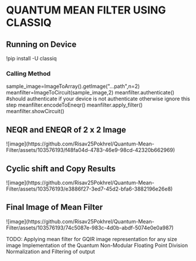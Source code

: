 <h1>QUANTUM MEAN FILTER USING CLASSIQ</h1>

<h2>Running on Device</h2>
!pip install -U classiq

<h3>Calling Method</h3>

sample_image=ImageToArray().getImage("...path",n=2)
meanfilter=ImageToCircuit(sample_image,2)
meanfilter.authenticate() #should authenticate if your device is not authenticate otherwise ignore this step
meanfilter.encodeToEneqr()
meanfilter.apply_filter()
meanfilter.showCircuit()


<h2>NEQR and ENEQR of 2 x 2 Image </h2>
![image](https://github.com/Risav25Pokhrel/Quantum-Mean-Filter/assets/103576193/f48fa04d-4783-46e9-98cd-42320b662969)

<h2>Cyclic shift and Copy Results</h2>
![image](https://github.com/Risav25Pokhrel/Quantum-Mean-Filter/assets/103576193/e3886f27-3ed7-45d2-bfa6-3882196e26e8)


<h2>Final Image of Mean Filter</h2>
![image](https://github.com/Risav25Pokhrel/Quantum-Mean-Filter/assets/103576193/74c5087e-983c-4d0b-abdf-5074e0e0a987)



TODO:
 Applying mean filter for GQIR image representation for any size image
 Implementation of the Quantum Non-Modular Floating Point Division
 Normalization and Filtering of output 
 
